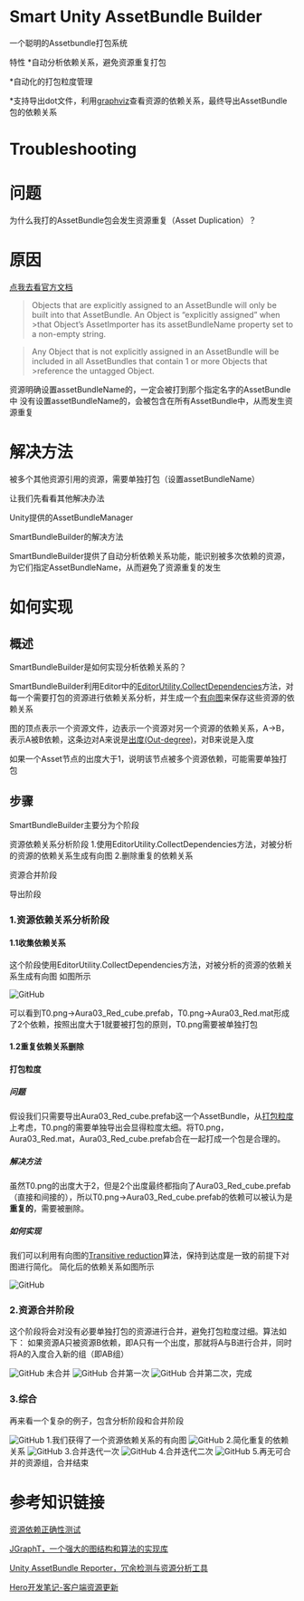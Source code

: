 # Smart Unity AssetBundle Builder

一个聪明的Assetbundle打包系统

特性
*自动分析依赖关系，避免资源重复打包

*自动化的打包粒度管理

*支持导出dot文件，利用[graphviz](https://www.graphviz.org/)查看资源的依赖关系，最终导出AssetBundle包的依赖关系


# Troubleshooting

# 问题
为什么我打的AssetBundle包会发生资源重复（Asset Duplication）？

# 原因

[点我去看官方文档](https://docs.unity3d.com/Manual/AssetBundles-Troubleshooting.html) 

>Objects that are explicitly assigned to an AssetBundle will only be built into that AssetBundle. An Object is “explicitly assigned” when >that Object’s AssetImporter has its assetBundleName property set to a non-empty string.

>Any Object that is not explicitly assigned in an AssetBundle will be included in all AssetBundles that contain 1 or more Objects that >reference the untagged Object.

资源明确设置assetBundleName的，一定会被打到那个指定名字的AssetBundle中
没有设置assetBundleName的，会被包含在所有AssetBundle中，从而发生资源重复

# 解决方法

被多个其他资源引用的资源，需要单独打包（设置assetBundleName）

让我们先看看其他解决办法

Unity提供的AssetBundleManager

SmartBundleBuilder的解决方法

SmartBundleBuilder提供了自动分析依赖关系功能，能识别被多次依赖的资源，为它们指定AssetBundleName，从而避免了资源重复的发生

# 如何实现

## 概述
SmartBundleBuilder是如何实现分析依赖关系的？

SmartBundleBuilder利用Editor中的[EditorUtility.CollectDependencies](https://docs.unity3d.com/ScriptReference/EditorUtility.CollectDependencies.html)方法，对每一个需要打包的资源进行依赖关系分析，并生成一个[有向图](https://en.wikipedia.org/wiki/Directed_graph)来保存这些资源的依赖关系

图的顶点表示一个资源文件，边表示一个资源对另一个资源的依赖关系，A->B，表示A被B依赖，这条边对A来说是[出度(Out-degree)](https://zh.wikipedia.org/wiki/%E5%9B%BE_(%E6%95%B0%E5%AD%A6))，对B来说是入度

如果一个Asset节点的出度大于1，说明该节点被多个资源依赖，可能需要单独打包

## 步骤

SmartBundleBuilder主要分为个阶段

资源依赖关系分析阶段
1.使用EditorUtility.CollectDependencies方法，对被分析的资源的依赖关系生成有向图
2.删除重复的依赖关系

资源合并阶段

导出阶段

### 1.资源依赖关系分析阶段

#### 1.1收集依赖关系

这个阶段使用EditorUtility.CollectDependencies方法，对被分析的资源的依赖关系生成有向图
如图所示

![GitHub](https://github.com/terrynoya/SmartBundleBuilder/raw/master/doc/asset_depend_graph_by_api.jpg)

可以看到T0.png->Aura03_Red_cube.prefab，T0.png->Aura03_Red.mat形成了2个依赖，按照出度大于1就要被打包的原则，T0.png需要被单独打包

#### 1.2重复依赖关系删除

#### 打包粒度

##### 问题

假设我们只需要导出Aura03_Red_cube.prefab这一个AssetBundle，从[打包粒度](https://answer.uwa4d.com/question/58e5bd96e042a5c92c3484ec)上考虑，T0.png的需要单独导出会显得粒度太细。将T0.png，Aura03_Red.mat，Aura03_Red_cube.prefab合在一起打成一个包是合理的。

##### 解决方法

虽然T0.png的出度大于2，但是2个出度最终都指向了Aura03_Red_cube.prefab（直接和间接的），所以T0.png->Aura03_Red_cube.prefab的依赖可以被认为是**重复的**，需要被删除。

##### 如何实现

我们可以利用有向图的[Transitive reduction](https://en.wikipedia.org/wiki/Transitive_reduction)算法，保持到达度是一致的前提下对图进行简化。
简化后的依赖关系如图所示

![GitHub](https://github.com/terrynoya/SmartBundleBuilder/raw/master/doc/asset_depency_simple.jpg)


### 2.资源合并阶段

这个阶段将会对没有必要单独打包的资源进行合并，避免打包粒度过细。算法如下：
如果资源A只被资源B依赖，即A只有一个出度，那就将A与B进行合并，同时将A的入度合入新的组（即AB组）

![GitHub](https://github.com/terrynoya/SmartBundleBuilder/raw/master/doc/asset_depency_simple.jpg)
未合并
![GitHub](https://github.com/terrynoya/SmartBundleBuilder/raw/master/doc/merge_step_0.jpg)
合并第一次
![GitHub](https://github.com/terrynoya/SmartBundleBuilder/raw/master/doc/merge_final.jpg)
合并第二次，完成

### 3.综合
再来看一个复杂的例子，包含分析阶段和合并阶段

![GitHub](https://github.com/terrynoya/SmartBundleBuilder/raw/master/doc/complicate_start.jpg)
1.我们获得了一个资源依赖关系的有向图
![GitHub](https://github.com/terrynoya/SmartBundleBuilder/raw/master/doc/complicate_reduct.jpg)
2.简化重复的依赖关系
![GitHub](https://github.com/terrynoya/SmartBundleBuilder/raw/master/doc/complicate_step_0.jpg)
3.合并迭代一次
![GitHub](https://github.com/terrynoya/SmartBundleBuilder/raw/master/doc/complicate_step_2.jpg)
4.合并迭代二次
![GitHub](https://github.com/terrynoya/SmartBundleBuilder/raw/master/doc/complicate_final.jpg)
5.再无可合并的资源组，合并结束

# 参考知识链接

[资源依赖正确性测试](https://gist.github.com/QXSoftware/35a07738f481245d08b948ead3743a4b)

[JGraphT，一个强大的图结构和算法的实现库](https://github.com/jgrapht/jgrapht)

[Unity AssetBundle Reporter，冗余检测与资源分析工具 ](https://github.com/akof1314/AssetBundleReporter)

[Hero开发笔记-客户端资源更新](http://www.dpull.com/blog/2015-01-23-hero_assetbundle)



